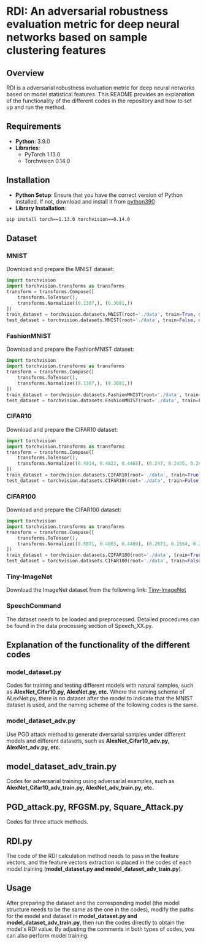 # RDI: An adversarial robustness evaluation metric for deep neural networks based on sample clustering features
## Overview
RDI is a adversarial robustness evaluation metric for deep neural networks based on model statistical features. This README provides an explanation of the functionality of the different codes in the repository and how to set up and run the method.
## Requirements
- **Python**: 3.9.0
- **Libraries**:
  - PyTorch 1.13.0
  - Torchvision 0.14.0
## Installation
- **Python Setup**: Ensure that you have the correct version of Python installed. If not, download and install it from [python390](https://www.python.org/downloads/release/python-390/)
- **Library Installation**: <br>
```bash
pip install torch==1.13.0 torchvision==0.14.0
```
## Dataset
### MNIST
Download and prepare the MNIST dataset:
```python
import torchvision
import torchvision.transforms as transforms
transform = transforms.Compose([
    transforms.ToTensor(),
    transforms.Normalize((0.1307,), (0.3081,))
])
train_dataset = torchvision.datasets.MNIST(root='./data', train=True, download=True, transform=transform)
test_dataset = torchvision.datasets.MNIST(root='./data', train=False, download=True, transform=transform)
```
### FashionMNIST
Download and prepare the FashionMNIST dataset:
```python
import torchvision
import torchvision.transforms as transforms
transform = transforms.Compose([
    transforms.ToTensor(),
    transforms.Normalize((0.1307,), (0.3081,))
])
train_dataset = torchvision.datasets.FashionMNIST(root='./data', train=True, download=True, transform=transform)
test_dataset = torchvision.datasets.FashionMNIST(root='./data', train=False, download=True, transform=transform)
```

### CIFAR10
Download and prepare the CIFAR10 dataset:
```python
import torchvision
import torchvision.transforms as transforms
transform = transforms.Compose([
    transforms.ToTensor(),
    transforms.Normalize((0.4914, 0.4822, 0.4465), (0.247, 0.2435, 0.2616))
])
train_dataset = torchvision.datasets.CIFAR10(root='./data', train=True, download=True, transform=transform)
test_dataset = torchvision.datasets.CIFAR10(root='./data', train=False, download=True, transform=transform)
```

### CIFAR100
Download and prepare the CIFAR100 dataset:
```python
import torchvision
import torchvision.transforms as transforms
transform = transforms.Compose([
    transforms.ToTensor(),
    transforms.Normalize((0.5071, 0.4865, 0.4409), (0.2673, 0.2564, 0.2762))
])
train_dataset = torchvision.datasets.CIFAR100(root='./data', train=True, download=True, transform=transform)
test_dataset = torchvision.datasets.CIFAR100(root='./data', train=False, download=True, transform=transform)
```
### Tiny-ImageNet
Download the ImageNet dataset from the following link: [Tiny-ImageNet](http://cs231n.stanford.edu/tiny-imagenet-200.zip)

### SpeechCommand
The dataset needs to be loaded and preprocessed. Detailed procedures can be found in the data processing section of Speech_XX.py.


## Explanation of the functionality of the different codes
### model_dataset.py
Codes for training and testing different models with natural samples, such as **AlexNet_Cifar10.py, AlexNet.py, etc.** Where the naming scheme of ALexNet.py, there is no dataset after the model to indicate that the MNIST dataset is used, and the naming scheme of the following codes is the same.
### model_dataset_adv.py
Use PGD attack method to generate dversarial samples under different models and different datasets, such as **AlexNet_Cifar10_adv.py, AlexNet_adv.py, etc.**
## model_dataset_adv_train.py
Codes for adversarial training using adversarial examples, such as **AlexNet_Cifar10_adv_train.py, AlexNet_adv_train.py, etc.**
## PGD_attack.py, RFGSM.py, Square_Attack.py
Codes for three attack methods.
## RDI.py
The code of the RDI calculation method needs to pass in the feature vectors, and the feature vectors extraction is placed in the codes of each model training (**model_dataset.py and model_dataset_adv_train.py**).

## Usage
After preparing the dataset and the corresponding model (the model structure needs to be the same as the one in the codes), modify the paths for the model and dataset in **model_dataset.py and model_dataset_adv_train.py**, then run the codes directly to obtain the model's RDI value. By adjusting the comments in both types of codes, you can also perform model training.
